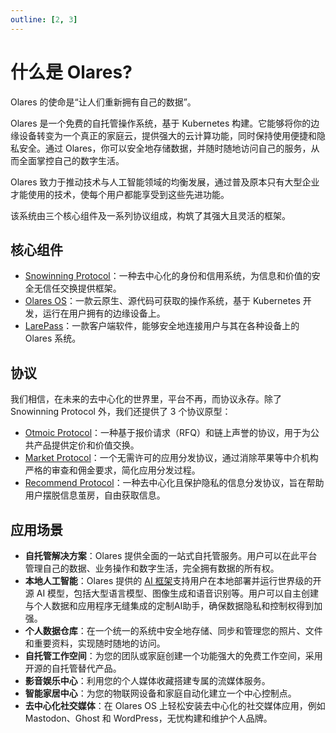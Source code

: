 ```yaml
---
outline: [2, 3]
---
```


# 什么是 Olares?

Olares 的使命是“让人们重新拥有自己的数据”。

Olares 是一个免费的自托管操作系统，基于 Kubernetes 构建。它能够将你的边缘设备转变为一个真正的家庭云，提供强大的云计算功能，同时保持使用便捷和隐私安全。通过 Olares，你可以安全地存储数据，并随时随地访问自己的服务，从而全面掌控自己的数字生活。

Olares 致力于推动技术与人工智能领域的均衡发展，通过普及原本只有大型企业才能使用的技术，使每个用户都能享受到这些先进功能。

该系统由三个核心组件及一系列协议组成，构筑了其强大且灵活的框架。

## 核心组件

- [Snowinning Protocol](../../developer/contribute/snowinning/overview)：一种去中心化的身份和信用系统，为信息和价值的安全无信任交换提供框架。
- [Olares OS](../olares/overview.md)：一款云原生、源代码可获取的操作系统，基于 Kubernetes 开发，运行在用户拥有的边缘设备上。
- [LarePass](../../how-to/larepass/overview.md)：一款客户端软件，能够安全地连接用户与其在各种设备上的 Olares 系统。

## 协议

我们相信，在未来的去中心化的世界里，平台不再，而协议永存。除了 Snowinning Protocol 外，我们还提供了 3 个协议原型：

- [Otmoic Protocol](../protocol/otmoic.md)：一种基于报价请求（RFQ）和链上声誉的协议，用于为公共产品提供定价和价值交换。
- [Market Protocol](../protocol/market.md)：一个无需许可的应用分发协议，通过消除苹果等中介机构严格的审查和佣金要求，简化应用分发过程。
- [Recommend Protocol](../protocol/recommend.md)：一种去中心化且保护隐私的信息分发协议，旨在帮助用户摆脱信息茧房，自由获取信息。

## 应用场景

* **自托管解决方案**：Olares 提供全面的一站式自托管服务。用户可以在此平台管理自己的数据、业务操作和数字生活，完全拥有数据的所有权。
* **本地人工智能**：Olares 提供的 [AI 框架](../olares/ai.md)支持用户在本地部署并运行世界级的开源 AI 模型，包括大型语言模型、图像生成和语音识别等。用户可以自主创建与个人数据和应用程序无缝集成的定制AI助手，确保数据隐私和控制权得到加强。
* **个人数据仓库**：在一个统一的系统中安全地存储、同步和管理您的照片、文件和重要资料，实现随时随地的访问。
* **自托管工作空间**：为您的团队或家庭创建一个功能强大的免费工作空间，采用开源的自托管替代产品。
* **影音娱乐中心**：利用您的个人媒体收藏搭建专属的流媒体服务。
* **智能家居中心**：为您的物联网设备和家庭自动化建立一个中心控制点。
* **去中心化社交媒体**：在 Olares OS 上轻松安装去中心化的社交媒体应用，例如 Mastodon、Ghost 和 WordPress，无忧构建和维护个人品牌。
